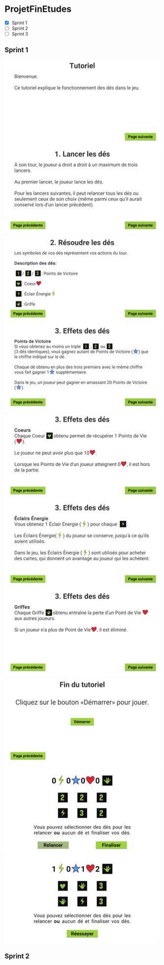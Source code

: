 # ProjetFinEtudes

- [x] Sprint 1
- [ ] Sprint 2
- [ ] Sprint 3

## Sprint 1

![alt text](Screenshots/0.png)
![alt text](Screenshots/1.png)
![alt text](Screenshots/2.png)
![alt text](Screenshots/3.png)
![alt text](Screenshots/4.png)
![alt text](Screenshots/5.png)
![alt text](Screenshots/6.png)
![alt text](Screenshots/7.png)
![alt text](Screenshots/8.png)
![alt text](Screenshots/9.png)


## Sprint 2
